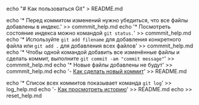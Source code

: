 echo "# Как пользоваться Git" > README.md 

echo '* Перед коммитом изменений нужно убедиться, что все файлы добавлены в индекс.' >> commmit_help.md
echo '* Посмотреть состояние индекса можно командой `git status.`' >> commmit_help.md
echo '* Используйте `git add filename` для добавления конкретного файла или `git add .` для добавления всех файлов' >> commmit_help.md
echo '* Чтобы одной командой добавить все изменённые файлы и сделать коммит, выполните `git commit -am "commit message"`' >> commmit_help.md
echo '* Новые файлы добавлены не будут' >> commmit_help.md
echo '- [Как сделать новый коммит](./commmit_help.md)' >> README.md

echo '* Список всех коммитов показывает команда `git log`' >> log_help.md
echo '- [Как просмотреть историю](./log_help.md)' >> README.md
echo >> reset_help.md 